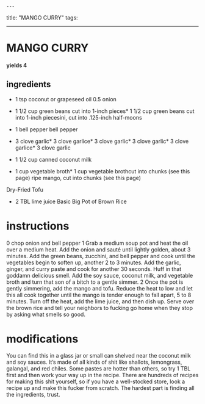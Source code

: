 

	---
title: "MANGO CURRY"
tags:

---
# MANGO CURRY
#### yields 4
## ingredients
* 1 tsp coconut or grapeseed oil
0.5 onion
* 1 1/2 cup green beans cut into 1-inch pieces* 1 1/2 cup green beans cut into 1-inch piecesini, cut into .125-inch half-moons

* 1 bell pepper bell pepper
* 3 clove garlic* 3 clove garlice* 3 clove garlic* 3 clove garlic* 3 clove garlice* 3 clove garlic
* 1 1/2 cup canned coconut milk

* 1 cup vegetable broth* 1 cup vegetable brothcut into chunks (see this page) ripe mango, cut into chunks (see this page)

Dry-Fried Tofu
* 2 TBL lime juice
Basic Big Pot of Brown Rice

# instructions
0 chop onion and bell pepper
1 Grab a medium soup pot and heat the oil over a medium heat. Add the onion and sauté until
lightly golden, about 3 minutes. Add the green beans, zucchini, and bell pepper and cook until
the vegetables begin to soften up, another 2 to 3 minutes. Add the garlic, ginger, and curry
paste and cook for another 30 seconds. Huff in that goddamn delicious smell. Add the soy
sauce, coconut milk, and vegetable broth and turn that son of a bitch to a gentle simmer.
2 Once the pot is gently simmering, add the mango and tofu. Reduce the heat to low and let
this all cook together until the mango is tender enough to fall apart, 5 to 8 minutes. Turn off
the heat, add the lime juice, and then dish up. Serve over the brown rice and tell your neighbors
to fucking go home when they stop by asking what smells so good.

# modifications

You can find this in a glass jar or small can shelved near the coconut milk and soy sauces. It’s made of all kinds
of shit like shallots, lemongrass, galangal, and red chiles. Some pastes are hotter than others, so try 1 TBL
first and then work your way up in the recipe. There are hundreds of recipes for making this shit yourself, so if you
have a well-stocked store, look a recipe up and make this fucker from scratch. The hardest part is finding all the
ingredients, trust.
	
	
